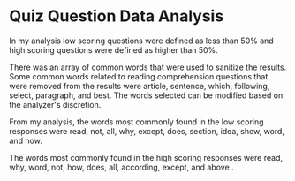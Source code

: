 # Quiz Question Data Analysis 

In my analysis low scoring questions were defined as less than 50% and high scoring questions were defined as higher than 50%. 

There was an array of common words that were used to sanitize the results. Some common words related to reading comprehension questions that were removed from the results were article, sentence, which, following, select, paragraph, and best. The words selected can be modified based on the analyzer's discretion. 

From my analysis, the words most commonly found in the low scoring responses were read, not, all, why, except, does, section, idea, show, word, and how. 

The words most commonly found in the high scoring responses were read, why, word, not, how, does, all, according, except, and above . 



